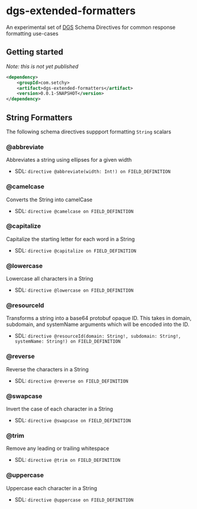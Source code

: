 # dgs-extended-formatters
An experimental set of [DGS](https://github.com/Netflix/dgs-framework) Schema Directives for common response formatting use-cases

## Getting started
_Note: this is not yet published_
```xml
<dependency>
    <groupId>com.setchy>
    <artifact>dgs-extended-formatters</artifact>
    <version>0.0.1-SNAPSHOT</version>
</dependency>
```

## String Formatters
The following schema directives suppport formatting `String` scalars

### @abbreviate
Abbreviates a string using ellipses for a given width

- SDL: `directive @abbreviate(width: Int!) on FIELD_DEFINITION`


### @camelcase
Converts the String into camelCase

- SDL: `directive @camelcase on FIELD_DEFINITION`

### @capitalize

Capitalize the starting letter for each word in a String 

- SDL: `directive @capitalize on FIELD_DEFINITION`


### @lowercase

Lowercase all characters in a String 


- SDL: `directive @lowercase on FIELD_DEFINITION`

### @resourceId

Transforms a string into a base64 protobuf opaque ID. This takes in domain, subdomain, and systemName arguments
which will be encoded into the ID.


- SDL: `directive @resourceId(domain: String!, subdomain: String!, systemName: String!) on FIELD_DEFINITION`

### @reverse

Reverse the characters in a String

- SDL: `directive @reverse on FIELD_DEFINITION`

### @swapcase

Invert the case of each character in a String

- SDL: `directive @swapcase on FIELD_DEFINITION`


### @trim

Remove any leading or trailing whitespace

- SDL: `directive @trim on FIELD_DEFINITION`

### @uppercase

Uppercase each character in a String

- SDL: `directive @uppercase on FIELD_DEFINITION`
